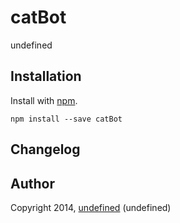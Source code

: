 # catBot

undefined

## Installation

Install with [npm](https://npmjs.org/package/catBot).

    npm install --save catBot

## Changelog

## Author

Copyright 2014, [undefined](http://) (undefined)
